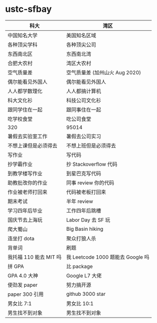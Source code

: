 # ustc-sfbay

| 科大 | 湾区 |
| ---- | ---- |
| 中国知名大学 | 美国知名区域 |
| 各种顶尖学科 | 各种顶尖公司 |
| 东西南北区 | 东西南北湾 |
| 合肥大农村 | 湾区大农村 |
| 空气质量差 | 空气质量差 (加州山火 Aug 2020) |
| 偶尔能看见外国人 | 偶尔能看见外国人 |
| 人人都学数理化 | 人人都搞计算机 |
| 科大文化衫 | 科技公司文化衫 |
| 跟同学住在一起 | 跟同事住在一起 |
| 吃学校食堂 | 吃公司食堂 |
| 320 | 95014 |
| 暑假去实验室工作 | 暑假去公司实习 |
| 不想上课但是必须得去 | 不想上班但是必须得去 |
| 写作业 | 写代码 |
| 抄学霸作业 | 抄 Stackoverflow 代码 |
| 到教学楼写作业 | 到星巴克写代码 |
| 助教批改你的作业 | 同事 review 你的代码 |
| 作业被老师打回来 | 代码被老板打回来 |
| 期末考试 | 半年 review |
| 学习四年后毕业 | 工作四年后跳槽 |
| 国庆节去上海玩 | Labor Day 去 SF 玩 |
| 爬大蜀山 | Big Basin hiking |
| 连坐打 dota | 聚众打狼人杀 |
| 背单词 | 刷题 |
| 我托福 110 能去 MIT 吗 | 我 Leetcode 1000 题能去 Google 吗 |
| 拼 GPA | 比 package |
| GPA 4.0 大神 | Google L7 大佬 |
| 使劲发 paper | 努力搞开源 |
| paper 300 引用 | github 3000 star |
| 男女比 7:1 | 男女比 10:1 |
| 男生找不到对象 | 男生找不到对象 |
